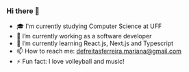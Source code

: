 ### Hi there 👋

<!--
**ferreira-mariana/ferreira-mariana** is a ✨ _special_ ✨ repository because its `README.md` (this file) appears on your GitHub profile.

Here are some ideas to get you started:
- 🔭 I’m currently working on ...
- 🌱 I’m currently learning ...
- 👯 I’m looking to collaborate on ...
- 🤔 I’m looking for help with ...
- 💬 Ask me about ...
- 📫 How to reach me: ...
- 😄 Pronouns: ...
- ⚡ Fun fact: ...
-->

- 🎓 I'm currently studying Computer Science at UFF
- 🔭 I’m currently working as a software developer
- 🌱 I’m currently learning React.js, Next.js and Typescript
- 📫 How to reach me: defreitasferreira.mariana@gmail.com
- ⚡ Fun fact: I love volleyball and music!
